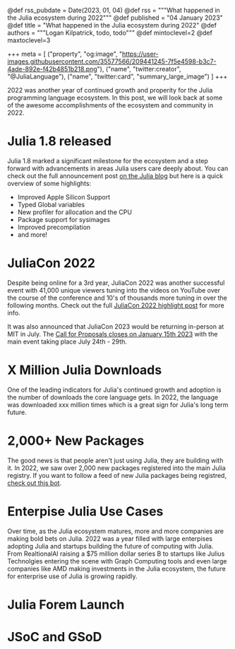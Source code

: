 @def rss_pubdate = Date(2023, 01, 04)
@def rss = """What happened in the Julia ecosystem during 2022"""
@def published = "04 January 2023"
@def title = "What happened in the Julia ecosystem during 2022"
@def authors = """Logan Kilpatrick, todo, todo"""
@def mintoclevel=2
@def maxtoclevel=3

+++
meta = [ ("property", "og:image", "https://user-images.githubusercontent.com/35577566/209441245-7f5e4598-b3c7-4ade-892e-f42b4851b218.png"), ("name", "twitter:creator", "@JuliaLanguage"), ("name", "twitter:card", "summary_large_image") ]
+++

2022 was another year of continued growth and properity for the Julia programming language ecosystem. In this post, we will look back at some of the awesome accomplishments of the ecosystem and community in 2022. 

# Julia 1.8 released

Julia 1.8 marked a significant milestone for the ecosystem and a step forward with advancements in areas Julia users care deeply about. You can check out the full announcement post [on the Julia blog](https://julialang.org/blog/2022/08/julia-1.8-highlights/) but here is a quick overview of some highlights:

- Improved Apple Silicon Support
- Typed Global variables 
- New profiler for allocation and the CPU
- Package support for sysimages
- Improved precompilation
- and more!

# JuliaCon 2022

Despite being online for a 3rd year, JuliaCon 2022 was another successful event with 41,000 unique viewers tuning into the videos on YouTube over the course of the conference and 10's of thousands more tuning in over the following months. Check out the full [JuliaCon 2022 highlight post](https://julialang.org/blog/2022/08/juliacon-highlights-2022/) for more info.

It was also announced that JuliaCon 2023 would be returning in-person at MIT in July. The [Call for Proposals closes on January 15th 2023](https://pretalx.com/juliacon2023/cfp) with the main event taking place July 24th - 29th. 

# X Million Julia Downloads

One of the leading indicators for Julia's continued growth and adoption is the number of downloads the core language gets. In 2022, the language was downloaded xxx million times which is a great sign for Julia's long term future.

# 2,000+ New Packages

The good news is that people aren't just using Julia, they are building with it. In 2022, we saw over 2,000 new packages registered into the main Julia registry. If you want to follow a feed of new Julia packages being registred, [check out this bot](https://twitter.com/JuliaPackages). 

# Enterpise Julia Use Cases

Over time, as the Julia ecosystem matures, more and more companies are making bold bets on Julia. 2022 was a year filled with large enterpises adopting Julia and startups building the future of computing with Julia. From RealtionalAI raising a $75 million dollar series B to startups like Julius Technolgies entering the scene with Graph Computing tools and even large companies like AMD making investments in the Julia ecosystem, the future for enterprise use of Julia is growing rapidly.

# Julia Forem Launch



# JSoC and GSoD 



